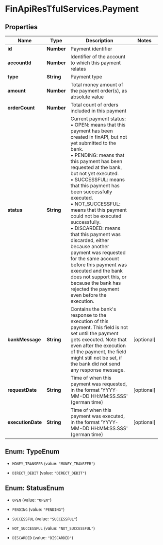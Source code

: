 # FinApiResTfulServices.Payment

## Properties
Name | Type | Description | Notes
------------ | ------------- | ------------- | -------------
**id** | **Number** | Payment identifier | 
**accountId** | **Number** | Identifier of the account to which this payment relates | 
**type** | **String** | Payment type | 
**amount** | **Number** | Total money amount of the payment order(s), as absolute value | 
**orderCount** | **Number** | Total count of orders included in this payment | 
**status** | **String** | Current payment status:<br/> &bull; OPEN: means that this payment has been created in finAPI, but not yet submitted to the bank.<br/> &bull; PENDING: means that this payment has been requested at the bank, but not yet executed.<br/> &bull; SUCCESSFUL: means that this payment has been successfully executed.<br/> &bull; NOT_SUCCESSFUL: means that this payment could not be executed successfully.<br/> &bull; DISCARDED: means that this payment was discarded, either because another payment was requested for the same account before this payment was executed and the bank does not support this, or because the bank has rejected the payment even before the execution. | 
**bankMessage** | **String** | Contains the bank's response to the execution of this payment. This field is not set until the payment gets executed. Note that even after the execution of the payment, the field might still not be set, if the bank did not send any response message. | [optional] 
**requestDate** | **String** | Time of when this payment was requested, in the format 'YYYY-MM-DD HH:MM:SS.SSS' (german time) | [optional] 
**executionDate** | **String** | Time of when this payment was executed, in the format 'YYYY-MM-DD HH:MM:SS.SSS' (german time) | [optional] 


<a name="TypeEnum"></a>
## Enum: TypeEnum


* `MONEY_TRANSFER` (value: `"MONEY_TRANSFER"`)

* `DIRECT_DEBIT` (value: `"DIRECT_DEBIT"`)




<a name="StatusEnum"></a>
## Enum: StatusEnum


* `OPEN` (value: `"OPEN"`)

* `PENDING` (value: `"PENDING"`)

* `SUCCESSFUL` (value: `"SUCCESSFUL"`)

* `NOT_SUCCESSFUL` (value: `"NOT_SUCCESSFUL"`)

* `DISCARDED` (value: `"DISCARDED"`)




